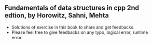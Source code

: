 ## Fundamentals of data structures in cpp 2nd edtion, by Horowitz, Sahni, Mehta

- Solutions of exercise in this book to share and get feedbacks.
- Please feel free to give feedbacks on any typo, logical error, runtime error.
